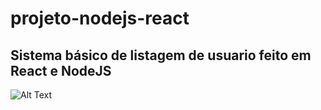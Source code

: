 # projeto-nodejs-react

## Sistema básico de listagem de usuario feito em React e NodeJS


![Alt Text](demo.gif)